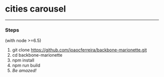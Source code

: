 # cities carousel

___

### Steps

(with node >=6.5)

1. git clone https://github.com/joaocferreira/backbone-marionette.git
2. cd backbone-marionette
3. npm install
4. npm run build
5. *Be amazed!*
